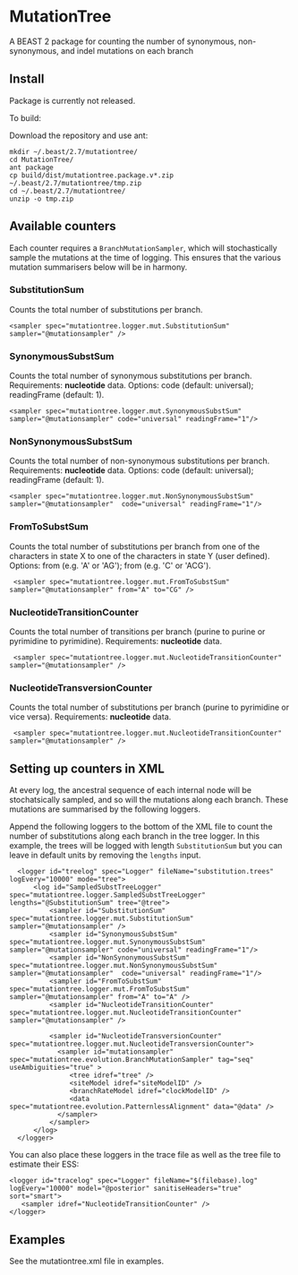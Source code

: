 # MutationTree
A BEAST 2 package for counting the number of synonymous, non-synonymous, and indel mutations on each branch



## Install

Package is currently not released.

To build:

Download the repository and use ant:

```
mkdir ~/.beast/2.7/mutationtree/
cd MutationTree/
ant package
cp build/dist/mutationtree.package.v*.zip ~/.beast/2.7/mutationtree/tmp.zip
cd ~/.beast/2.7/mutationtree/
unzip -o tmp.zip
```


## Available counters

Each counter requires a ```BranchMutationSampler```, which will stochastically sample the mutations at the time of logging. This ensures that the various mutation summarisers below will be in harmony.

### SubstitutionSum
Counts the total number of substitutions per branch.

```<sampler spec="mutationtree.logger.mut.SubstitutionSum" sampler="@mutationsampler" />```

### SynonymousSubstSum
Counts the total number of synonymous substitutions per branch. Requirements: **nucleotide** data. Options: code (default: universal); readingFrame (default: 1).

```<sampler spec="mutationtree.logger.mut.SynonymousSubstSum" sampler="@mutationsampler" code="universal" readingFrame="1"/>```

### NonSynonymousSubstSum
Counts the total number of non-synonymous substitutions per branch. Requirements: **nucleotide** data. Options: code (default: universal); readingFrame (default: 1).

```<sampler spec="mutationtree.logger.mut.NonSynonymousSubstSum" sampler="@mutationsampler"  code="universal" readingFrame="1"/>```

### FromToSubstSum
Counts the total number of substitutions per branch from one of the characters in state X to one of the characters in state Y (user defined). Options: from (e.g. 'A' or 'AG'); from (e.g. 'C' or 'ACG').

``` <sampler spec="mutationtree.logger.mut.FromToSubstSum" sampler="@mutationsampler" from="A" to="CG" />```

### NucleotideTransitionCounter
Counts the total number of transitions per branch (purine to purine or pyrimidine to pyrimidine). Requirements: **nucleotide** data.

``` <sampler spec="mutationtree.logger.mut.NucleotideTransitionCounter" sampler="@mutationsampler" />```

### NucleotideTransversionCounter
Counts the total number of substitutions per branch (purine to pyrimidine or vice versa). Requirements: **nucleotide** data.

``` <sampler spec="mutationtree.logger.mut.NucleotideTransitionCounter" sampler="@mutationsampler" />```





## Setting up counters in XML

At every log, the ancestral sequence of each internal node will be stochatsically sampled, and so will the mutations along each branch. These mutations are summarised by the following loggers.

Append the following loggers to the bottom of the XML file to count the number of substitutions along each branch in the tree logger. In this example, the trees will be logged with length `SubstitutionSum` but you can leave in default units by removing the `lengths` input.
```
  <logger id="treelog" spec="Logger" fileName="substitution.trees" logEvery="10000" mode="tree">
      <log id="SampledSubstTreeLogger" spec="mutationtree.logger.SampledSubstTreeLogger" lengths="@SubstitutionSum" tree="@tree">
          <sampler id="SubstitutionSum" spec="mutationtree.logger.mut.SubstitutionSum" sampler="@mutationsampler" />
          <sampler id="SynonymousSubstSum" spec="mutationtree.logger.mut.SynonymousSubstSum" sampler="@mutationsampler" code="universal" readingFrame="1"/>
          <sampler id="NonSynonymousSubstSum" spec="mutationtree.logger.mut.NonSynonymousSubstSum" sampler="@mutationsampler"  code="universal" readingFrame="1"/>
          <sampler id="FromToSubstSum" spec="mutationtree.logger.mut.FromToSubstSum" sampler="@mutationsampler" from="A" to="A" />
          <sampler id="NucleotideTransitionCounter" spec="mutationtree.logger.mut.NucleotideTransitionCounter" sampler="@mutationsampler" />

          <sampler id="NucleotideTransversionCounter" spec="mutationtree.logger.mut.NucleotideTransversionCounter">
            <sampler id="mutationsampler" spec="mutationtree.evolution.BranchMutationSampler" tag="seq" useAmbiguities="true" >
               <tree idref="tree" />
               <siteModel idref="siteModelID" />
               <branchRateModel idref="clockModelID" />
               <data spec="mutationtree.evolution.PatternlessAlignment" data="@data" />
            </sampler>
          </sampler>
      </log>
  </logger>
```

You can also place these loggers in the trace file as well as the tree file to estimate their ESS:

```
<logger id="tracelog" spec="Logger" fileName="$(filebase).log" logEvery="10000" model="@posterior" sanitiseHeaders="true" sort="smart">
   <sampler idref="NucleotideTransitionCounter" />
</logger>
```



## Examples

See the mutationtree.xml file in examples.
